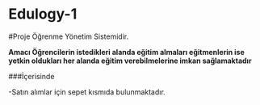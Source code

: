 # Edulogy-1
 
 #Proje Öğrenme Yönetim Sistemidir.
 
 
 **Amacı Öğrencilerin istedikleri alanda eğitim almaları eğitmenlerin ise yetkin oldukları her alanda eğitim verebilmelerine imkan sağlamaktadır**
 
 ###İçerisinde
 
 -Satın alımlar için sepet kısmıda bulunmaktadır.
 
